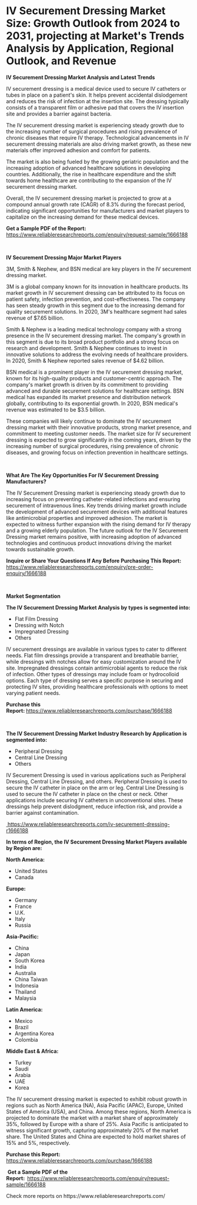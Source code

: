 <p><h1>IV Securement Dressing Market Size: Growth Outlook from 2024 to 2031, projecting at Market's Trends Analysis by Application, Regional Outlook, and Revenue</h1></p><p><strong>IV Securement Dressing Market Analysis and Latest Trends</strong></p>
<p><p>IV securement dressing is a medical device used to secure IV catheters or tubes in place on a patient's skin. It helps prevent accidental dislodgement and reduces the risk of infection at the insertion site. The dressing typically consists of a transparent film or adhesive pad that covers the IV insertion site and provides a barrier against bacteria.</p><p>The IV securement dressing market is experiencing steady growth due to the increasing number of surgical procedures and rising prevalence of chronic diseases that require IV therapy. Technological advancements in IV securement dressing materials are also driving market growth, as these new materials offer improved adhesion and comfort for patients.</p><p>The market is also being fueled by the growing geriatric population and the increasing adoption of advanced healthcare solutions in developing countries. Additionally, the rise in healthcare expenditure and the shift towards home healthcare are contributing to the expansion of the IV securement dressing market.</p><p>Overall, the IV securement dressing market is projected to grow at a compound annual growth rate (CAGR) of 8.3% during the forecast period, indicating significant opportunities for manufacturers and market players to capitalize on the increasing demand for these medical devices.</p></p>
<p><strong>Get a Sample PDF of the Report:&nbsp;</strong> <a href="https://www.reliableresearchreports.com/enquiry/request-sample/1666188">https://www.reliableresearchreports.com/enquiry/request-sample/1666188</a></p>
<p>&nbsp;</p>
<p><strong>IV Securement Dressing Major Market Players</strong></p>
<p><p>3M, Smith & Nephew, and BSN medical are key players in the IV securement dressing market. </p><p>3M is a global company known for its innovation in healthcare products. Its market growth in IV securement dressing can be attributed to its focus on patient safety, infection prevention, and cost-effectiveness. The company has seen steady growth in this segment due to the increasing demand for quality securement solutions. In 2020, 3M's healthcare segment had sales revenue of $7.65 billion.</p><p>Smith & Nephew is a leading medical technology company with a strong presence in the IV securement dressing market. The company's growth in this segment is due to its broad product portfolio and a strong focus on research and development. Smith & Nephew continues to invest in innovative solutions to address the evolving needs of healthcare providers. In 2020, Smith & Nephew reported sales revenue of $4.62 billion.</p><p>BSN medical is a prominent player in the IV securement dressing market, known for its high-quality products and customer-centric approach. The company's market growth is driven by its commitment to providing advanced and durable securement solutions for healthcare settings. BSN medical has expanded its market presence and distribution network globally, contributing to its exponential growth. In 2020, BSN medical's revenue was estimated to be $3.5 billion.</p><p>These companies will likely continue to dominate the IV securement dressing market with their innovative products, strong market presence, and commitment to meeting customer needs. The market size for IV securement dressing is expected to grow significantly in the coming years, driven by the increasing number of surgical procedures, rising prevalence of chronic diseases, and growing focus on infection prevention in healthcare settings.</p></p>
<p>&nbsp;</p>
<p><strong>What Are The Key Opportunities For IV Securement Dressing Manufacturers?</strong></p>
<p><p>The IV Securement Dressing market is experiencing steady growth due to increasing focus on preventing catheter-related infections and ensuring securement of intravenous lines. Key trends driving market growth include the development of advanced securement devices with additional features like antimicrobial properties and improved adhesion. The market is expected to witness further expansion with the rising demand for IV therapy and a growing elderly population. The future outlook for the IV Securement Dressing market remains positive, with increasing adoption of advanced technologies and continuous product innovations driving the market towards sustainable growth.</p></p>
<p><strong>Inquire or Share Your Questions If Any Before Purchasing This Report:</strong> <a href="https://www.reliableresearchreports.com/enquiry/pre-order-enquiry/1666188">https://www.reliableresearchreports.com/enquiry/pre-order-enquiry/1666188</a></p>
<p>&nbsp;</p>
<p><strong>Market Segmentation</strong></p>
<p><strong>The IV Securement Dressing Market Analysis by types is segmented into:</strong></p>
<p><ul><li>Flat Film Dressing</li><li>Dressing with Notch</li><li>Impregnated Dressing</li><li>Others</li></ul></p>
<p><p>IV securement dressings are available in various types to cater to different needs. Flat film dressings provide a transparent and breathable barrier, while dressings with notches allow for easy customization around the IV site. Impregnated dressings contain antimicrobial agents to reduce the risk of infection. Other types of dressings may include foam or hydrocolloid options. Each type of dressing serves a specific purpose in securing and protecting IV sites, providing healthcare professionals with options to meet varying patient needs.</p></p>
<p><strong>Purchase this Report:&nbsp;</strong><a href="https://www.reliableresearchreports.com/purchase/1666188">https://www.reliableresearchreports.com/purchase/1666188</a></p>
<p>&nbsp;</p>
<p><strong>The IV Securement Dressing Market Industry Research by Application is segmented into:</strong></p>
<p><ul><li>Peripheral Dressing</li><li>Central Line Dressing</li><li>Others</li></ul></p>
<p><p>IV Securement Dressing is used in various applications such as Peripheral Dressing, Central Line Dressing, and others. Peripheral Dressing is used to secure the IV catheter in place on the arm or leg. Central Line Dressing is used to secure the IV catheter in place on the chest or neck. Other applications include securing IV catheters in unconventional sites. These dressings help prevent dislodgment, reduce infection risk, and provide a barrier against contamination.</p></p>
<p><a href="https://www.reliableresearchreports.com/iv-securement-dressing-r1666188">&nbsp;https://www.reliableresearchreports.com/iv-securement-dressing-r1666188</a></p>
<p><strong>In terms of Region, the IV Securement Dressing Market Players available by Region are:</strong></p>
<p>
    <p> <strong> North America: </strong>
        <ul>
            <li>United States</li>
            <li>Canada</li>
        </ul>
        </p> 
    <p> <strong> Europe: </strong>
        <ul>
            <li>Germany</li>
            <li>France</li>
            <li>U.K.</li>
            <li>Italy</li>
            <li>Russia</li>
        </ul>
        </p> 
    <p> <strong> Asia-Pacific: </strong>
        <ul>
            <li>China</li>
            <li>Japan</li>
            <li>South Korea</li>
            <li>India</li>
            <li>Australia</li>
            <li>China Taiwan</li>
            <li>Indonesia</li>
            <li>Thailand</li>
            <li>Malaysia</li>
        </ul>
        </p> 
    <p> <strong> Latin America: </strong>
        <ul>
            <li>Mexico</li>
            <li>Brazil</li>
            <li>Argentina Korea</li>
            <li>Colombia</li>
        </ul>
        </p> 
    <p> <strong> Middle East & Africa: </strong>
        <ul>
            <li>Turkey</li>
            <li>Saudi</li>
            <li>Arabia</li>
            <li>UAE</li>
            <li>Korea</li>
        </ul>
    </p>
    </p>
<p><p>The IV securement dressing market is expected to exhibit robust growth in regions such as North America (NA), Asia Pacific (APAC), Europe, United States of America (USA), and China. Among these regions, North America is projected to dominate the market with a market share of approximately 35%, followed by Europe with a share of 25%. Asia Pacific is anticipated to witness significant growth, capturing approximately 20% of the market share. The United States and China are expected to hold market shares of 15% and 5%, respectively.</p></p>
<p><strong>Purchase this Report: </strong><a href="https://www.reliableresearchreports.com/purchase/1666188">https://www.reliableresearchreports.com/purchase/1666188</a></p>
<p>&nbsp;<strong>Get a Sample PDF of the Report:&nbsp;&nbsp;</strong><a href="https://www.reliableresearchreports.com/enquiry/request-sample/1666188">https://www.reliableresearchreports.com/enquiry/request-sample/1666188</a></p>
<p><strong></strong></p>
<p>Check more reports on https://www.reliableresearchreports.com/</p>